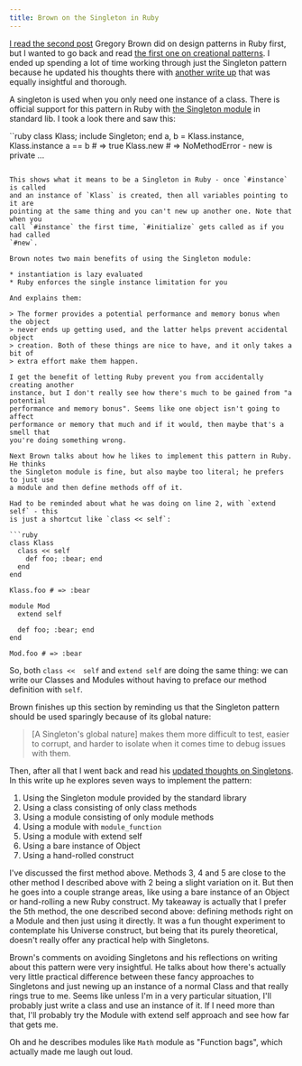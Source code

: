 ```yaml
---
title: Brown on the Singleton in Ruby
---
```


[I read the second post][structural] Gregory Brown did on design patterns in
Ruby first, but I wanted to go back and read [the first one on creational
patterns](/rotten.html#16). I ended up spending a lot of time working through
just the Singleton pattern because he updated his thoughts there with [another
write up][shared] that was equally insightful and thorough.

A singleton is used when you only need one instance of a class. There is
official support for this pattern in Ruby with [the Singleton
module][singleton_module] in standard lib. I took a look there and saw this:

``ruby
class Klass; include Singleton; end
a, b = Klass.instance, Klass.instance
a == b # => true
Klass.new # => NoMethodError - new is private ...
```

This shows what it means to be a Singleton in Ruby - once `#instance` is called
and an instance of `Klass` is created, then all variables pointing to it are
pointing at the same thing and you can't new up another one. Note that when you
call `#instance` the first time, `#initialize` gets called as if you had called
`#new`.

Brown notes two main benefits of using the Singleton module:

* instantiation is lazy evaluated
* Ruby enforces the single instance limitation for you

And explains them:

> The former provides a potential performance and memory bonus when the object
> never ends up getting used, and the latter helps prevent accidental object
> creation. Both of these things are nice to have, and it only takes a bit of
> extra effort make them happen.

I get the benefit of letting Ruby prevent you from accidentally creating another
instance, but I don't really see how there's much to be gained from "a potential
performance and memory bonus". Seems like one object isn't going to affect
performance or memory that much and if it would, then maybe that's a smell that
you're doing something wrong.

Next Brown talks about how he likes to implement this pattern in Ruby. He thinks
the Singleton module is fine, but also maybe too literal; he prefers to just use
a module and then define methods off of it.

Had to be reminded about what he was doing on line 2, with `extend self` - this
is just a shortcut like `class << self`:

```ruby
class Klass
  class << self
    def foo; :bear; end
  end
end

Klass.foo # => :bear

module Mod
  extend self

  def foo; :bear; end
end

Mod.foo # => :bear
```

So, both `class <<  self` and `extend self` are doing the same thing: we can
write our Classes and Modules without having to preface our method definition
with `self`.

Brown finishes up this section by reminding us that the Singleton pattern should
be used sparingly because of its global nature:

> \[A Singleton's global nature\] makes them more difficult to test, easier to
> corrupt, and harder to isolate when it comes time to debug issues with them.

Then, after all that I went back and read his [updated thoughts on
Singletons][updated_thoughts]. In this write up he explores seven ways to
implement the pattern:

1. Using the Singleton module provided by the standard library
2. Using a class consisting of only class methods
3. Using a module consisting of only module methods
4. Using a module with `module_function`
5. Using a module with extend self
6. Using a bare instance of Object
7. Using a hand-rolled construct

I've discussed the first method above. Methods 3, 4 and 5 are close to the other
method I described above with 2 being a slight variation on it. But then he goes
into a couple strange areas, like using a bare instance of an Object or
hand-rolling a new Ruby construct. My takeaway is actually that I prefer the 5th
method, the one described second above: defining methods right on a Module and
then just using it directly. It was a fun thought experiment to contemplate his
Universe construct, but being that its purely theoretical, doesn't really offer
any practical help with Singletons.

Brown's comments on avoiding Singletons and his reflections on writing about
this pattern were very insightful. He talks about how there's actually very
little practical difference between these fancy approaches to Singletons and
just newing up an instance of a normal Class and that really rings true to me.
Seems like unless I'm in a very particular situation, I'll probably just write a
class and use an instance of it. If I need more than that, I'll probably try the
Module with extend self approach and see how far that gets me.

Oh and he describes modules like `Math` module as "Function bags", which
actually made me laugh out loud.

[structural]: /posts/2012/01/20/brown-on-structural-design-patterns-in-ruby.html
[shared]: http://practicingruby.com/articles/shared/jleygxejeopq
[singleton_module]: http://ruby-doc.org/stdlib-1.9.3/libdoc/singleton/rdoc/Singleton.html
[updated_thoughts]: http://practicingruby.com/articles/shared/jleygxejeopq
